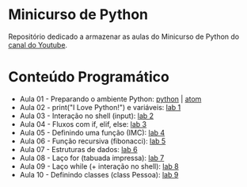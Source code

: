 # Minicurso de Python

Repositório dedicado a armazenar  as aulas do Minicurso de Python do [canal do Youtube](https://www.youtube.com/channel/UCEQBE4_0_3_pzQoMEZFR0Bg).

# Conteúdo Programático

- Aula 01 - Preparando o ambiente Python: [python](https://www.python.org/downloads/) | [atom](https://atom.io/)
- Aula 02 - print("I Love Python!") e variáveis: [lab 1](https://github.com/tricodando/minicurso_python/blob/main/hello.py)
- Aula 03 - Interação no shell (input): [lab 2](https://github.com/tricodando/minicurso_python/blob/main/bemvindo.py)
- Aula 04 - Fluxos com if, elif, else: [lab 3](https://github.com/tricodando/minicurso_python/blob/main/seaprovado.py)
- Aula 05 - Definindo uma função (IMC): [lab 4](https://github.com/tricodando/minicurso_python/blob/main/imc.py)
- Aula 06 - Função recursiva (fibonacci): [lab 5](https://github.com/tricodando/minicurso_python/blob/main/fibonacci.py)
- Aula 07 - Estruturas de dados: [lab 6](https://github.com/tricodando/minicurso_python/blob/main/figurinhas.py)
- Aula 08 - Laço for (tabuada impressa): [lab 7](https://github.com/tricodando/minicurso_python/blob/main/tabuada_impressa.py)
- Aula 09 - Laço while (+ interação no shell): [lab 8](https://github.com/tricodando/minicurso_python/blob/main/imc_interativo.py)
- Aula 10 - Definindo classes (class Pessoa): [lab 9]()
